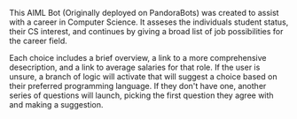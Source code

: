 This AIML Bot (Originally deployed on PandoraBots) was created to assist with a career in Computer Science.  It asseses the individuals student status, their CS interest, and continues by giving a broad list of job possibilities for the career field. 

Each choice includes a brief overview, a link to a more comprehensive desecription, and a link to average salaries for that role.  If the user is unsure, a branch of logic will activate that will suggest a choice based on their preferred programming language.  If they don't have one, another series of questions will launch, picking the first question they agree with and making a suggestion.